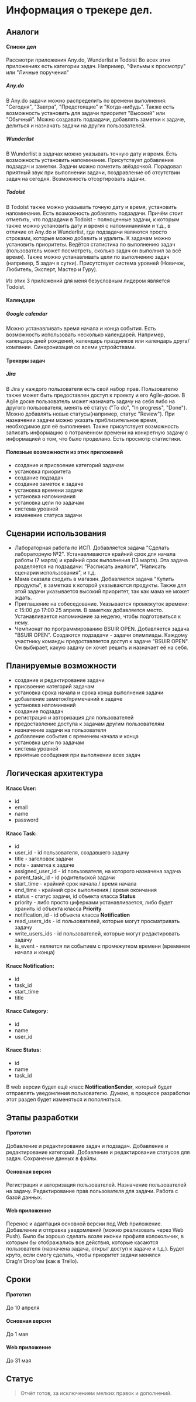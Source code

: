 # Информация о трекере дел.

## Аналоги

#### Списки дел

Рассмотри приложения Any.do, Wunderlist и Todoist
Во всех этих приложениях есть категории задач. Например, "Фильмы к просмотру" или "Личные поручения"

##### Any.do
В Any.do задачи можно распределить по времени выполнения: "Сегодня", "Завтра", "Предстоящие" и "Когда-нибудь". Также есть возможность установить для задачи приоритет "Высокий" или "Обычный". Можно создавать подзадачи, добавлять заметки к задаче, делиться и назначать задачи на других пользователей.

##### Wunderlist
В Wunderlist в задачах можно указывать точную дату и время. Есть возможность установить напоминание. Присутствует добавление подзадач и заметки. Задачи можно пометить звёздочкой. Порадовал приятный звук при выполнении задачи, поздравление об отсутствии задач на сегодня. Возможность отсортировать задачи.

##### Todoist
В Todoist также можно указывать точную дату и время, установить напоминание. Есть возможность добавлять подзадачи. Причём стоит отметить, что подзадачи в Todoist - полноценные задачи, к которым также можно установить дату и время с напоминаниями и т.д., в отличие от Any.do и Wunderlist, где подзадачи являются просто строками, которые можно добавить и удалить. К задачам можно установить приоритеты. Ведётся статистика по выполнению задач (пользователь может посмотреть, сколько задач он выполнил за всё время). Также можно устанавливать цели по выполнению задач (например, 5 задач в сутки). Присутствует система уровней (Новичок, Любитель, Эксперт, Мастер и Гуру).

Из этих 3 приложений для меня безусловным лидером является Todoist.

#### Календари

##### Google calendar
Можно устанавливать время начала и конца события. Есть возможность использовать несколько календарей. Например, календарь дней рождений, календарь праздников или календарь друга/компании. Синхронизация со всеми устройствами.

#### Трекеры задач

##### Jira
В Jira у каждого пользователя есть свой набор прав. Пользователю также может быть предоставлен доступ к проекту и его Agile-доске. В Agile доске пользователь может назначать задачу на себя либо на другого пользователя, менять её статус ("To do", "In progress", "Done"). Можно добавлять новые статусы(например, статус "Review"). При назначении задачи можно указать приблизительное время, необходимое для её выполнения. Также присутствует возможность записать информацию о потраченном времени на конкретную задачу с информацией о том, что было проделано. Есть просмотр статистики.

#### Полезные возможности из этих приложений

* создание и присвоение категорий задачам
* установка приоритета
* создание подзадач
* создание заметок к задаче
* установка времени задачи
* установка напоминания
* установка цели по задачам
* система уровней
* изменение статуса задачи

## Сценарии использования

* Лабораторная работа по ИСП. Добавляется задача "Сделать лабораторную №2". Устанавливаются крайний срок для начала работы (7 марта) и крайний срок выполнения (13 марта). Эта задача разделяется на подзадачи: "Расписать аналоги", "Написать сценарии использования", и т.д.
* Мама сказала сходить в магазин. Добавляется задача "Купить продукты", в заметках к которой указываются продукты. Также для этой задачи указывается высокий приоритет, так как мама не может ждать.
* Приглашение на собеседование. Указывается промежуток времени: с 15:00 до 17:00 25 апреля. В заметках добавляется место. Устанавливается напоминание за неделю, чтобы подготовиться к нему.
* Чемпионат по программированию BSUIR OPEN. Добавляется задача "BSUIR OPEN". Создаются подзадачи - задачи олимпиады. Каждому участнику команды предоставляется доступ к задаче "BSUIR OPEN". Он выбирает, какую задачу он хочет решить и назначает её на себя. 

## Планируемые возможности

* создание и редактирование задачи
* присвоение категорий задачам
* установка срока начала и срока конца выполнения задачи
* добавление заметок/примечаний к задаче
* установка напоминаний
* создание подзадач
* регистрация и авторизация для пользователей
* предоставление доступа к задачам другим пользователям
* назначение задачи на пользователя
* добавление события с временем начала и конца
* установка цели по задачам
* система уровней
* приятные сообщения при выполнении всех задач

## Логическая архитектура

#### Класс **User**:
* id
* email
* name
* password

#### Класс **Task**:
* id
* user_id - id пользователя, создавшего задачу
* title - заголовок задачи
* note - заметка к задаче
* assigned_user_id - id пользователя, на которого назначена задача
* parent_task_id - id родительской задачи
* start_time - крайний срок начала / время начала
* end_time - крайний срок выполнения / время окончания
* status - статус задачи, id объекта класса **Status**
* priority - либо просто циферками устанавливается, либо будет хранить id объекта класса **Priority**
* notification_id - id объекта класса **Notification**
* read_users_ids - id пользователей, которые могут просматривать задачу
* write_users_ids - id пользователей, которые могут редактировать задачу
* is_event - является ли событием с промежутком времени (временем начала и конца)

#### Класс **Notification**:
* id
* task_id
* start_time
* title

#### Класс **Category**:
* id
* name
* user_id

#### Класс **Status**:
* id
* name
* task_id

В web версии будет ещё класс **NotificationSender**, который будет отправлять уведомления пользователю.
Думаю, в процессе разработки этот раздел будет изменяться и пополняться.

## Этапы разработки

#### Прототип

Добавление и редактирование задач и подзадач. Добавление и редактирование категорий. Добавление и редактирование статусов для задач. Сохранение данных в файлы.

#### Основная версия

Регистрация и авторизация пользователей. Назначение пользователей на задачу. Редактирование прав пользователя для задачи. Работа с базой данных.

#### Web приложение

Перенос и адаптация основной версии под Web приложение. Добавление и отправка уведомлений (можно реализовать через Web Push). Было бы хорошо сделать возле иконки профиля колокольчик, в которым бы отображались все действия, которые касаются пользователя (назначена задача, открыт доступ к задаче и т.д.). Будет круто, если смогу сделать, чтобы приоритет задачи менялся Drag'n'Drop'ом (как в Trello).

## Сроки

#### Прототип

До 10 апреля

#### Основная версия

До 1 мая

#### Web приложение

До 31 мая

## Статус

> Отчёт готов, за исключением мелких правок и дополнений.
